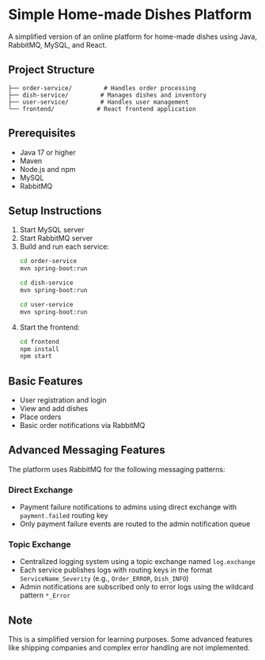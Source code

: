 # Simple Home-made Dishes Platform

A simplified version of an online platform for home-made dishes using Java, RabbitMQ, MySQL, and React.

## Project Structure

```
├── order-service/         # Handles order processing
├── dish-service/         # Manages dishes and inventory
├── user-service/         # Handles user management
└── frontend/            # React frontend application
```

## Prerequisites

- Java 17 or higher
- Maven
- Node.js and npm
- MySQL
- RabbitMQ

## Setup Instructions

1. Start MySQL server
2. Start RabbitMQ server
3. Build and run each service:
   ```bash
   cd order-service
   mvn spring-boot:run
   
   cd dish-service
   mvn spring-boot:run
   
   cd user-service
   mvn spring-boot:run
   ```
4. Start the frontend:
   ```bash
   cd frontend
   npm install
   npm start
   ```

## Basic Features

- User registration and login
- View and add dishes
- Place orders
- Basic order notifications via RabbitMQ

## Advanced Messaging Features

The platform uses RabbitMQ for the following messaging patterns:

### Direct Exchange
- Payment failure notifications to admins using direct exchange with `payment.failed` routing key
- Only payment failure events are routed to the admin notification queue

### Topic Exchange
- Centralized logging system using a topic exchange named `log.exchange`
- Each service publishes logs with routing keys in the format `ServiceName_Severity` (e.g., `Order_ERROR`, `Dish_INFO`)
- Admin notifications are subscribed only to error logs using the wildcard pattern `*_Error`

## Note

This is a simplified version for learning purposes. Some advanced features like shipping companies and complex error handling are not implemented. 